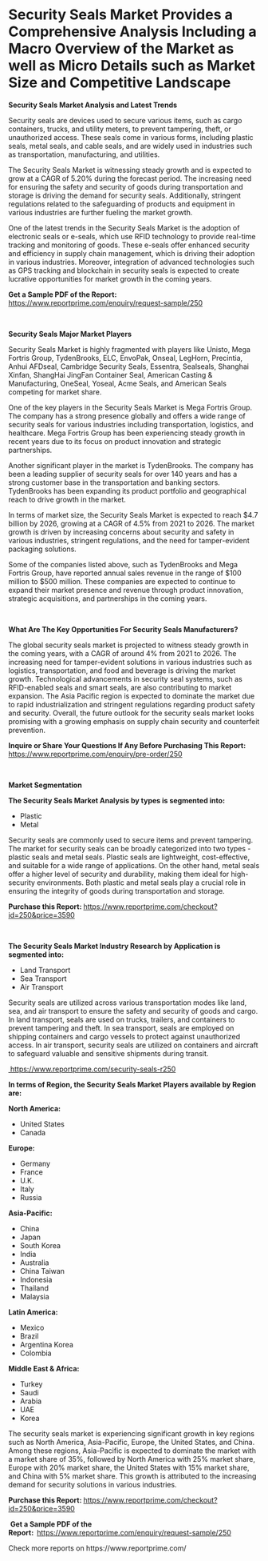 <p><h1>Security Seals Market Provides a Comprehensive Analysis Including a Macro Overview of the Market as well as Micro Details such as Market Size and Competitive Landscape</h1></p><p><strong>Security Seals Market Analysis and Latest Trends</strong></p>
<p><p>Security seals are devices used to secure various items, such as cargo containers, trucks, and utility meters, to prevent tampering, theft, or unauthorized access. These seals come in various forms, including plastic seals, metal seals, and cable seals, and are widely used in industries such as transportation, manufacturing, and utilities.</p><p>The Security Seals Market is witnessing steady growth and is expected to grow at a CAGR of 5.20% during the forecast period. The increasing need for ensuring the safety and security of goods during transportation and storage is driving the demand for security seals. Additionally, stringent regulations related to the safeguarding of products and equipment in various industries are further fueling the market growth.</p><p>One of the latest trends in the Security Seals Market is the adoption of electronic seals or e-seals, which use RFID technology to provide real-time tracking and monitoring of goods. These e-seals offer enhanced security and efficiency in supply chain management, which is driving their adoption in various industries. Moreover, integration of advanced technologies such as GPS tracking and blockchain in security seals is expected to create lucrative opportunities for market growth in the coming years.</p></p>
<p><strong>Get a Sample PDF of the Report:&nbsp;</strong> <a href="https://www.reportprime.com/enquiry/request-sample/250">https://www.reportprime.com/enquiry/request-sample/250</a></p>
<p>&nbsp;</p>
<p><strong>Security Seals Major Market Players</strong></p>
<p><p>Security Seals Market is highly fragmented with players like Unisto, Mega Fortris Group, TydenBrooks, ELC, EnvoPak, Onseal, LegHorn, Precintia, Anhui AFDseal, Cambridge Security Seals, Essentra, Sealseals, Shanghai Xinfan, ShangHai JingFan Container Seal, American Casting & Manufacturing, OneSeal, Yoseal, Acme Seals, and American Seals competing for market share.</p><p>One of the key players in the Security Seals Market is Mega Fortris Group. The company has a strong presence globally and offers a wide range of security seals for various industries including transportation, logistics, and healthcare. Mega Fortris Group has been experiencing steady growth in recent years due to its focus on product innovation and strategic partnerships.</p><p>Another significant player in the market is TydenBrooks. The company has been a leading supplier of security seals for over 140 years and has a strong customer base in the transportation and banking sectors. TydenBrooks has been expanding its product portfolio and geographical reach to drive growth in the market.</p><p>In terms of market size, the Security Seals Market is expected to reach $4.7 billion by 2026, growing at a CAGR of 4.5% from 2021 to 2026. The market growth is driven by increasing concerns about security and safety in various industries, stringent regulations, and the need for tamper-evident packaging solutions.</p><p>Some of the companies listed above, such as TydenBrooks and Mega Fortris Group, have reported annual sales revenue in the range of $100 million to $500 million. These companies are expected to continue to expand their market presence and revenue through product innovation, strategic acquisitions, and partnerships in the coming years.</p></p>
<p>&nbsp;</p>
<p><strong>What Are The Key Opportunities For Security Seals Manufacturers?</strong></p>
<p><p>The global security seals market is projected to witness steady growth in the coming years, with a CAGR of around 4% from 2021 to 2026. The increasing need for tamper-evident solutions in various industries such as logistics, transportation, and food and beverage is driving the market growth. Technological advancements in security seal systems, such as RFID-enabled seals and smart seals, are also contributing to market expansion. The Asia Pacific region is expected to dominate the market due to rapid industrialization and stringent regulations regarding product safety and security. Overall, the future outlook for the security seals market looks promising with a growing emphasis on supply chain security and counterfeit prevention.</p></p>
<p><strong>Inquire or Share Your Questions If Any Before Purchasing This Report:</strong> <a href="https://www.reportprime.com/enquiry/pre-order/250">https://www.reportprime.com/enquiry/pre-order/250</a></p>
<p>&nbsp;</p>
<p><strong>Market Segmentation</strong></p>
<p><strong>The Security Seals Market Analysis by types is segmented into:</strong></p>
<p><ul><li>Plastic</li><li>Metal</li></ul></p>
<p><p>Security seals are commonly used to secure items and prevent tampering. The market for security seals can be broadly categorized into two types - plastic seals and metal seals. Plastic seals are lightweight, cost-effective, and suitable for a wide range of applications. On the other hand, metal seals offer a higher level of security and durability, making them ideal for high-security environments. Both plastic and metal seals play a crucial role in ensuring the integrity of goods during transportation and storage.</p></p>
<p><strong>Purchase this Report:&nbsp;</strong><a href="https://www.reportprime.com/checkout?id=250&price=3590">https://www.reportprime.com/checkout?id=250&price=3590</a></p>
<p>&nbsp;</p>
<p><strong>The Security Seals Market Industry Research by Application is segmented into:</strong></p>
<p><ul><li>Land Transport</li><li>Sea Transport</li><li>Air Transport</li></ul></p>
<p><p>Security seals are utilized across various transportation modes like land, sea, and air transport to ensure the safety and security of goods and cargo. In land transport, seals are used on trucks, trailers, and containers to prevent tampering and theft. In sea transport, seals are employed on shipping containers and cargo vessels to protect against unauthorized access. In air transport, security seals are utilized on containers and aircraft to safeguard valuable and sensitive shipments during transit.</p></p>
<p><a href="https://www.reportprime.com/security-seals-r250">&nbsp;https://www.reportprime.com/security-seals-r250</a></p>
<p><strong>In terms of Region, the Security Seals Market Players available by Region are:</strong></p>
<p>
    <p> <strong> North America: </strong>
        <ul>
            <li>United States</li>
            <li>Canada</li>
        </ul>
        </p> 
    <p> <strong> Europe: </strong>
        <ul>
            <li>Germany</li>
            <li>France</li>
            <li>U.K.</li>
            <li>Italy</li>
            <li>Russia</li>
        </ul>
        </p> 
    <p> <strong> Asia-Pacific: </strong>
        <ul>
            <li>China</li>
            <li>Japan</li>
            <li>South Korea</li>
            <li>India</li>
            <li>Australia</li>
            <li>China Taiwan</li>
            <li>Indonesia</li>
            <li>Thailand</li>
            <li>Malaysia</li>
        </ul>
        </p> 
    <p> <strong> Latin America: </strong>
        <ul>
            <li>Mexico</li>
            <li>Brazil</li>
            <li>Argentina Korea</li>
            <li>Colombia</li>
        </ul>
        </p> 
    <p> <strong> Middle East & Africa: </strong>
        <ul>
            <li>Turkey</li>
            <li>Saudi</li>
            <li>Arabia</li>
            <li>UAE</li>
            <li>Korea</li>
        </ul>
    </p>
    </p>
<p><p>The security seals market is experiencing significant growth in key regions such as North America, Asia-Pacific, Europe, the United States, and China. Among these regions, Asia-Pacific is expected to dominate the market with a market share of 35%, followed by North America with 25% market share, Europe with 20% market share, the United States with 15% market share, and China with 5% market share. This growth is attributed to the increasing demand for security solutions in various industries.</p></p>
<p><strong>Purchase this Report: </strong><a href="https://www.reportprime.com/checkout?id=250&price=3590">https://www.reportprime.com/checkout?id=250&price=3590</a></p>
<p>&nbsp;<strong>Get a Sample PDF of the Report:&nbsp;&nbsp;</strong><a href="https://www.reportprime.com/enquiry/request-sample/250">https://www.reportprime.com/enquiry/request-sample/250</a></p>
<p><strong></strong></p>
<p>Check more reports on https://www.reportprime.com/</p>